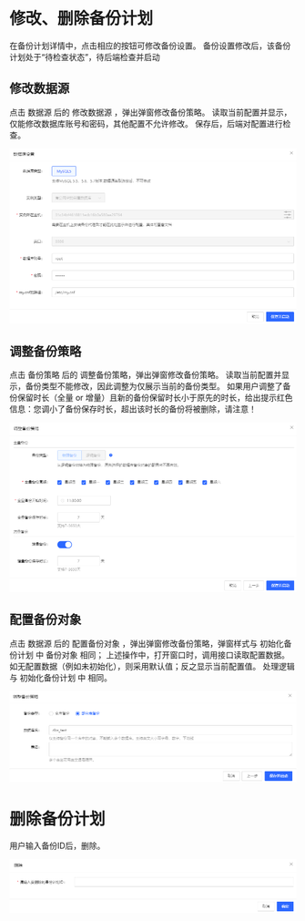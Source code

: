 # 修改、删除备份计划

在备份计划详情中，点击相应的按钮可修改备份设置。
备份设置修改后，该备份计划处于“待检查状态”，待后端检查并启动

## 修改数据源
点击 数据源 后的 修改数据源 ，弹出弹窗修改备份策略。
读取当前配置并显示，仅能修改数据库账号和密码，其他配置不允许修改。
保存后，后端对配置进行检查。

![](../../image/DBS/edit-del-backup-schedule1.png)
 
## 调整备份策略
点击 备份策略 后的  调整备份策略，弹出弹窗修改备份策略。
读取当前配置并显示，备份类型不能修改，因此调整为仅展示当前的备份类型。
如果用户调整了备份保留时长（全量 or 增量）且新的备份保留时长小于原先的时长，给出提示红色信息：您调小了备份保存时长，超出该时长的备份将被删除，请注意！

![](../../image/DBS/edit-del-backup-schedule2.png)
 
## 配置备份对象
点击 数据源 后的 配置备份对象 ，弹出弹窗修改备份策略，弹窗样式与 初始化备份计划 中 备份对象 相同；
上述操作中，打开窗口时，调用接口读取配置数据。 如无配置数据（例如未初始化），则采用默认值；反之显示当前配置值。
处理逻辑与 初始化备份计划 中 相同。

![](../../image/DBS/edit-del-backup-schedule3.png)

# 删除备份计划
用户输入备份ID后，删除。
 
![](../../image/DBS/edit-del-backup-schedule4.png)
 
